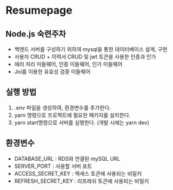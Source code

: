 # Resumepage

## Node.js 숙련주차
- 백엔드 서버를 구성하기 위하여 mysql을 통한 데이터베이스 설계, 구현   
- 사용자 CRUD + 이력서 CRUD 및 jwt 토큰을 사용한 인증과 인가   
- 에러 처리 미들웨어, 인증 미들웨어, 인가 미들웨어   
- Joi를 이용한 유효성 검증 미들웨어 

## 실행 방법
1. .env 파일을 생성하여, 환경변수를 추가한다.   
2. yarn 명령으로 프로젝트에 필요한 패키지를 설치한다.   
3. yarn start명령으로 서버를 실행한다. (개발 시에는 yarn dev)   

## 환경변수   
- DATABASE_URL : RDS와 연결된 mySQL URL
- SERVER_PORT : 사용할 서버 포트
- ACCESS_SECRET_KEY : 액세스 토큰에 사용되는 비밀키
- REFRESH_SECRET_KEY : 리프레쉬 토큰에 사용되는 비밀키
